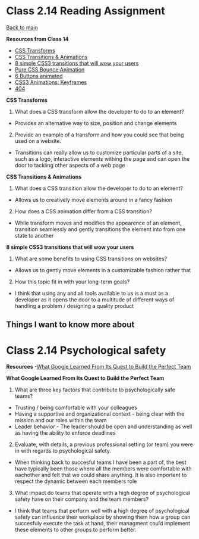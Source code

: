 # Class 2.14 Reading Assignment

[Back to main](https://michaeldulin.github.io/reading-notes)

**Resources from Class 14**
- [CSS Transforms](https://learn.shayhowe.com/advanced-html-css/css-transforms/)
- [CSS Transitions & Animations](https://learn.shayhowe.com/advanced-html-css/transitions-animations/)
- [8 simple CSS3 transitions that will wow your users](https://www.webdesignerdepot.com/2014/05/8-simple-css3-transitions-that-will-wow-your-users/)
- [Pure CSS Bounce Animation](https://codepen.io/dp_lewis/pen/QWMxRR)
- [6 Buttons animated](https://codepen.io/retyui/pen/ByoaXV)
- [CSS3 Animations: Keyframes](https://codepen.io/akshaychauhan/pen/dyBqVo)
- [404](https://codepen.io/kieranfivestars/pen/MYdQxX)

**CSS Transforms**
1. What does a CSS transform allow the developer to do to an element?
  - Provides an alternative way to size, position and change elements
2. Provide an example of a transform and how you could see that being used on a website.
  - Transitions can really allow us to customize particular parts of a site, such as a logo, interactive elements withing the page and can open the door to tackling other aspects of a web page
  
**CSS Transitions & Animations**
1. What does a CSS transition allow the developer to do to an element?
  - Allows us to creatively move elements around in a fancy fashion
2. How does a CSS animation differ from a CSS transition?
  - While transform moves and modifies the appearence of an element, transition seamlessly and gently transitions the element into from one state to another
   
**8 simple CSS3 transitions that will wow your users**
1. What are some benefits to using CSS transitions on websites?
  - Allows us to gently move elements in a customizable fashion rather that 
2. How this topic fit in with your long-term goals?
  - I think that using any and all tools available to us is a must as a developer as it opens the door to a multitude of different ways of handling a problem / designing a quality product
  
## Things I want to know more about


# Class 2.14 Psychological safety

**Resources**
-[What Google Learned From Its Quest to Build the Perfect Team](https://web.archive.org/web/20221125192300/https://www.nytimes.com/2016/02/28/magazine/what-google-learned-from-its-quest-to-build-the-perfect-team.html)

**What Google Learned From Its Quest to Build the Perfect Team**
1. What are three key factors that contribute to psychologically safe teams?
  - Trusting / being comfortable with your colleagues
  - Having a supportive and organizational context - being clear with the mission and our roles within the team
  - Leader behavior - The leader should be open and understanding as well as having the ability to enforce deadlines 
2. Evaluate, with details, a previous professional setting (or team) you were in with regards to psychological safety.
  - When thinking back to succesful teams I have been a part of, the best have typically been those where all the members were comfortable with eachother and felt that we could share anything. It is also important to respect the dynamic between each members role
3. What impact do teams that operate with a high degree of psychological safety have on their company and the team members?
  - I think that teams that perform well with a high degree of psychological safety can influence their workplace by showing them how a group can succesfuly execute the task at hand, their managment could implement these elements to other groups to perform better.
